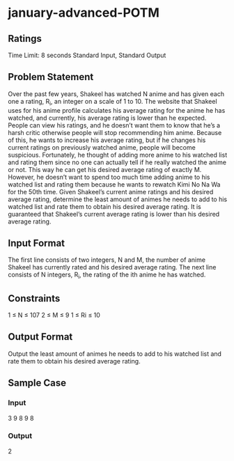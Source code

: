 # january-advanced-POTM

## Ratings
Time Limit: 8 seconds
Standard Input, Standard Output

## Problem Statement
Over the past few years, Shakeel has watched N anime and has given each one a rating, R<sub>i</sub>, an
integer on a scale of 1 to 10. The website that Shakeel uses for his anime profile calculates his average
rating for the anime he has watched, and currently, his average rating is lower than he expected.
People can view his ratings, and he doesn’t want them to know that he’s a harsh critic otherwise
people will stop recommending him anime. Because of this, he wants to increase his average rating,
but if he changes his current ratings on previously watched anime, people will become suspicious.
Fortunately, he thought of adding more anime to his watched list and rating them since no one can
actually tell if he really watched the anime or not. This way he can get his desired average rating
of exactly M. However, he doesn’t want to spend too much time adding anime to his watched list
and rating them because he wants to rewatch Kimi No Na Wa for the 50th time.
Given Shakeel’s current anime ratings and his desired average rating, determine the least amount
of animes he needs to add to his watched list and rate them to obtain his desired average rating. It
is guaranteed that Shakeel’s current average rating is lower than his desired average rating.

## Input Format
The first line consists of two integers, N and M, the number of anime Shakeel has currently rated
and his desired average rating.
The next line consists of N integers, R<sub>i</sub>, the rating of the ith anime he has watched.

## Constraints
1 ≤ N ≤ 107
2 ≤ M ≤ 9
1 ≤ Ri ≤ 10

## Output Format
Output the least amount of animes he needs to add to his watched list and rate them to obtain his
desired average rating.

## Sample Case
  ### Input
  3 9
  8 9 8
  
  ### Output
  2
